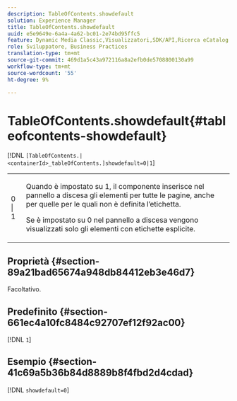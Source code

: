 ```yaml
---
description: TableOfContents.showdefault
solution: Experience Manager
title: TableOfContents.showdefault
uuid: e5e9649e-6a4a-4a62-bc01-2e74bd95ffc5
feature: Dynamic Media Classic,Visualizzatori,SDK/API,Ricerca eCatalog
role: Sviluppatore, Business Practices
translation-type: tm+mt
source-git-commit: 469d1a5c43a972116a8a2efb0de5708800130a99
workflow-type: tm+mt
source-wordcount: '55'
ht-degree: 9%

---
```



# TableOfContents.showdefault{#tableofcontents-showdefault}

[!DNL `[TableOfContents.|<containerId>_tableOfContents.]showdefault=0|1`]

<table id="table_BE34F807437C4955A2A640495E05138F"> 
 <tbody> 
  <tr> 
   <td> <p> <span class="codeph"> 0 | 1</span> </p> </td> 
   <td> <p> Quando è impostato su <span class="codeph"> 1</span>, il componente inserisce nel pannello a discesa gli elementi per tutte le pagine, anche per quelle per le quali non è definita l’etichetta. </p> <p>Se è impostato su <span class="codeph"> 0</span> nel pannello a discesa vengono visualizzati solo gli elementi con etichette esplicite. </p> </td> 
  </tr> 
 </tbody> 
</table>

## Proprietà {#section-89a21bad65674a948db84412eb3e46d7}

Facoltativo.

## Predefinito {#section-661ec4a10fc8484c92707ef12f92ac00}

[!DNL `1`]

## Esempio {#section-41c69a5b36b84d8889b8f4fbd2d4cdad}

[!DNL `showdefault=0`]
